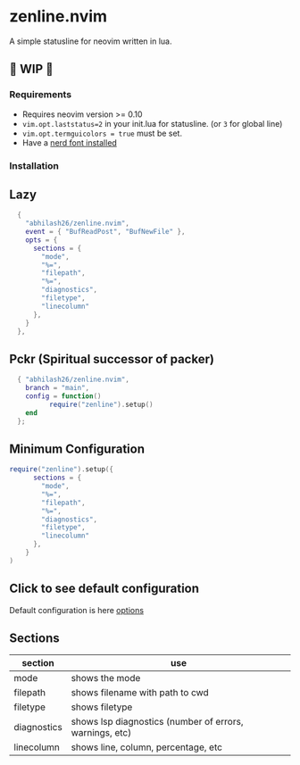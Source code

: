 # zenline.nvim
A simple statusline for neovim written in lua.

## 🚧 WIP 🚧

### Requirements
* Requires neovim version >= 0.10
* `vim.opt.laststatus=2` in your init.lua for statusline. (or `3` for global line)
* `vim.opt.termguicolors = true` must be set.
* Have a [nerd font installed](https://www.nerdfonts.com/font-downloads)

### Installation

## Lazy
```lua
  {
    "abhilash26/zenline.nvim",
    event = { "BufReadPost", "BufNewFile" },
    opts = {
      sections = {
        "mode",
        "%=",
        "filepath",
        "%=",
        "diagnostics",
        "filetype",
        "linecolumn"
      },
    }
  },
```
## Pckr (Spiritual successor of packer)
```lua
  { "abhilash26/zenline.nvim",
    branch = "main",
    config = function()
          require("zenline").setup()
    end
  };
```
## Minimum Configuration
```lua
require("zenline").setup({
      sections = {
        "mode",
        "%=",
        "filepath",
        "%=",
        "diagnostics",
        "filetype",
        "linecolumn"
      },
    }
)
```
 ## Click to see default configuration
 Default configuration is here [options](https://github.com/abhilash26/zenline.nvim/blob/main/lua/zenline/options.lua)


 ## Sections

 | section | use |
 |---------|-----|
 | mode         | shows the mode |
 | filepath     | shows filename with path to cwd |
 | filetype     | shows filetype |
 | diagnostics  | shows lsp diagnostics (number of errors, warnings, etc) |
 | linecolumn   | shows line, column, percentage, etc |
